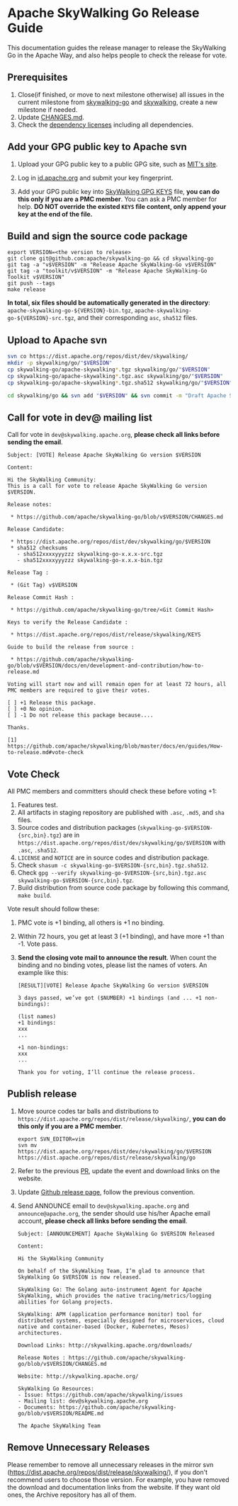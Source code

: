 # Apache SkyWalking Go Release Guide

This documentation guides the release manager to release the SkyWalking Go in the Apache Way, and also helps people to check the release for vote.

## Prerequisites

1. Close(if finished, or move to next milestone otherwise) all issues in the current milestone from [skywalking-go](https://github.com/apache/skywalking-go/milestones) and [skywalking](https://github.com/apache/skywalking/milestones), create a new milestone if needed.
2. Update [CHANGES.md](../../../CHANGES.md).
3. Check the [dependency licenses](../../../dist/LICENSE) including all dependencies.

## Add your GPG public key to Apache svn

1. Upload your GPG public key to a public GPG site, such as [MIT's site](http://pgp.mit.edu:11371/). 

1. Log in [id.apache.org](https://id.apache.org/) and submit your key fingerprint.

1. Add your GPG public key into [SkyWalking GPG KEYS](https://dist.apache.org/repos/dist/release/skywalking/KEYS) file, **you can do this only if you are a PMC member**.  You can ask a PMC member for help. **DO NOT override the existed `KEYS` file content, only append your key at the end of the file.**

## Build and sign the source code package

```shell
export VERSION=<the version to release>
git clone git@github.com:apache/skywalking-go && cd skywalking-go
git tag -a "v$VERSION" -m "Release Apache SkyWalking-Go v$VERSION"
git tag -a "toolkit/v$VERSION" -m "Release Apache SkyWalking-Go Toolkit v$VERSION"
git push --tags
make release
```

**In total, six files should be automatically generated in the directory**: `apache-skywalking-go-${VERSION}-bin.tgz`, `apache-skywalking-go-${VERSION}-src.tgz`, and their corresponding `asc`, `sha512` files.

## Upload to Apache svn

```bash
svn co https://dist.apache.org/repos/dist/dev/skywalking/
mkdir -p skywalking/go/"$VERSION"
cp skywalking-go/apache-skywalking*.tgz skywalking/go/"$VERSION"
cp skywalking-go/apache-skywalking*.tgz.asc skywalking/go/"$VERSION"
cp skywalking-go/apache-skywalking*.tgz.sha512 skywalking/go/"$VERSION"

cd skywalking/go && svn add "$VERSION" && svn commit -m "Draft Apache SkyWalking-Go release $VERSION"
```

## Call for vote in dev@ mailing list

Call for vote in `dev@skywalking.apache.org`, **please check all links before sending the email**.

```text
Subject: [VOTE] Release Apache SkyWalking Go version $VERSION

Content:

Hi the SkyWalking Community:
This is a call for vote to release Apache SkyWalking Go version $VERSION.

Release notes:

 * https://github.com/apache/skywalking-go/blob/v$VERSION/CHANGES.md

Release Candidate:

 * https://dist.apache.org/repos/dist/dev/skywalking/go/$VERSION
 * sha512 checksums
   - sha512xxxxyyyzzz skywalking-go-x.x.x-src.tgz
   - sha512xxxxyyyzzz skywalking-go-x.x.x-bin.tgz

Release Tag :

 * (Git Tag) v$VERSION

Release Commit Hash :

 * https://github.com/apache/skywalking-go/tree/<Git Commit Hash>

Keys to verify the Release Candidate :

 * https://dist.apache.org/repos/dist/release/skywalking/KEYS

Guide to build the release from source :

 * https://github.com/apache/skywalking-go/blob/v$VERSION/docs/en/development-and-contribution/how-to-release.md

Voting will start now and will remain open for at least 72 hours, all PMC members are required to give their votes.

[ ] +1 Release this package.
[ ] +0 No opinion.
[ ] -1 Do not release this package because....

Thanks.

[1] https://github.com/apache/skywalking/blob/master/docs/en/guides/How-to-release.md#vote-check
```

## Vote Check

All PMC members and committers should check these before voting +1:

1. Features test.
1. All artifacts in staging repository are published with `.asc`, `.md5`, and `sha` files.
1. Source codes and distribution packages (`skywalking-go-$VERSION-{src,bin}.tgz`)
are in `https://dist.apache.org/repos/dist/dev/skywalking/go/$VERSION` with `.asc`, `.sha512`.
1. `LICENSE` and `NOTICE` are in source codes and distribution package.
1. Check `shasum -c skywalking-go-$VERSION-{src,bin}.tgz.sha512`.
1. Check `gpg --verify skywalking-go-$VERSION-{src,bin}.tgz.asc skywalking-go-$VERSION-{src,bin}.tgz`.
1. Build distribution from source code package by following this command, `make build`.

Vote result should follow these:

1. PMC vote is +1 binding, all others is +1 no binding.

1. Within 72 hours, you get at least 3 (+1 binding), and have more +1 than -1. Vote pass. 

1. **Send the closing vote mail to announce the result**.  When count the binding and no binding votes, please list the names of voters. An example like this:

   ```
   [RESULT][VOTE] Release Apache SkyWalking Go version $VERSION
   
   3 days passed, we’ve got ($NUMBER) +1 bindings (and ... +1 non-bindings):
   
   (list names)
   +1 bindings:
   xxx
   ...
      
   +1 non-bindings:
   xxx
   ...
    
   Thank you for voting, I’ll continue the release process.
   ```

## Publish release

1. Move source codes tar balls and distributions to `https://dist.apache.org/repos/dist/release/skywalking/`, **you can do this only if you are a PMC member**.

    ```shell
    export SVN_EDITOR=vim
    svn mv https://dist.apache.org/repos/dist/dev/skywalking/go/$VERSION https://dist.apache.org/repos/dist/release/skywalking/go
    ```
    
1. Refer to the previous [PR](https://github.com/apache/skywalking-website/pull/212), update the event and download links on the website.

1. Update [Github release page](https://github.com/apache/skywalking-go/releases), follow the previous convention.

1. Send ANNOUNCE email to `dev@skywalking.apache.org` and `announce@apache.org`, the sender should use his/her Apache email account, **please check all links before sending the email**.

    ```
    Subject: [ANNOUNCEMENT] Apache SkyWalking Go $VERSION Released

    Content:

    Hi the SkyWalking Community

    On behalf of the SkyWalking Team, I’m glad to announce that SkyWalking Go $VERSION is now released.

    SkyWalking Go: The Golang auto-instrument Agent for Apache SkyWalking, which provides the native tracing/metrics/logging abilities for Golang projects.

    SkyWalking: APM (application performance monitor) tool for distributed systems, especially designed for microservices, cloud native and container-based (Docker, Kubernetes, Mesos) architectures.

    Download Links: http://skywalking.apache.org/downloads/

    Release Notes : https://github.com/apache/skywalking-go/blob/v$VERSION/CHANGES.md

    Website: http://skywalking.apache.org/

    SkyWalking Go Resources:
    - Issue: https://github.com/apache/skywalking/issues
    - Mailing list: dev@skywalking.apache.org
    - Documents: https://github.com/apache/skywalking-go/blob/v$VERSION/README.md
    
    The Apache SkyWalking Team
    ```

## Remove Unnecessary Releases

Please remember to remove all unnecessary releases in the mirror svn (https://dist.apache.org/repos/dist/release/skywalking/), if you don't recommend users to choose those version.
For example, you have removed the download and documentation links from the website. 
If they want old ones, the Archive repository has all of them.
